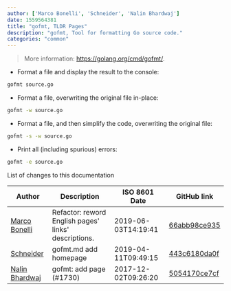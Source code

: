```yaml
---
author: ['Marco Bonelli', 'Schneider', 'Nalin Bhardwaj']
date: 1559564381
title: "gofmt, TLDR Pages"
description: "gofmt, Tool for formatting Go source code."
categories: "common"
---
```

> More information: <https://golang.org/cmd/gofmt/>.

- Format a file and display the result to the console:

```bash
gofmt source.go
```

- Format a file, overwriting the original file in-place:

```bash
gofmt -w source.go
```

- Format a file, and then simplify the code, overwriting the original file:

```bash
gofmt -s -w source.go
```

- Print all (including spurious) errors:

```bash
gofmt -e source.go
```
List of changes to this documentation


Author | Description | ISO 8601 Date | GitHub link
------|-----|-----|-----
[Marco Bonelli](mailto:marco@mebeim.net) | Refactor: reword English pages' links' descriptions. | 2019-06-03T14:19:41 | [66abb98ce935](https://github.com/tldr-pages/tldr/commit/66abb98ce935c0f4516bf30c4d6da72180d5a3ab)
[Schneider](mailto:lucas.schneider@sap.com) | gofmt.md add homepage | 2019-04-11T09:49:15 | [443c6180da0f](https://github.com/tldr-pages/tldr/commit/443c6180da0f100cc416650a73ccccf395fef1d6)
[Nalin Bhardwaj](mailto:nalinbhardwaj@users.noreply.github.com) | gofmt: add page (#1730) | 2017-12-02T09:26:20 | [5054170ce7cf](https://github.com/tldr-pages/tldr/commit/5054170ce7cf8ef9c25ce45dc7db09981811beaa)

